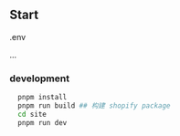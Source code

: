 ## Start

.env

...

### development

```bash
  pnpm install
  pnpm run build ## 构建 shopify package
  cd site
  pnpm run dev

```
